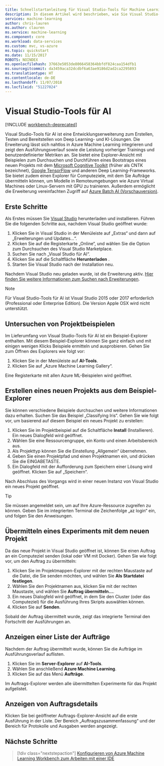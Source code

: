 ```yaml
---
title: Schnellstartanleitung für Visual Studio-Tools für Machine Learning in Azure | Microsoft-Dokumentation
description: In diesem Artikel wird beschrieben, wie Sie Visual Studio-Tools für Machine Learning verwenden, um ein Experiment zu erstellen, das Modell zu trainieren und einen Webdienst zu operationalisieren.
services: machine-learning
author: chris-lauren
ms.author: clauren
ms.service: machine-learning
ms.component: core
ms.workload: data-services
ms.custom: mvc, vs-azure
ms.topic: quickstart
ms.date: 11/15/2017
ROBOTS: NOINDEX
ms.openlocfilehash: 37663e5053de8066458364bbfdf824caa154dfb1
ms.sourcegitcommit: da3459aca32dcdbf6a63ae9186d2ad2ca2295893
ms.translationtype: HT
ms.contentlocale: de-DE
ms.lasthandoff: 11/07/2018
ms.locfileid: "51227024"
---
```

# <a name="visual-studio-tools-for-ai"></a>Visual Studio-Tools für AI

[!INCLUDE [workbench-deprecated](../../../includes/aml-deprecating-preview-2017.md)] 

Visual Studio-Tools für AI ist eine Entwicklungserweiterung zum Erstellen, Testen und Bereitstellen von Deep Learning- und KI-Lösungen. Die Erweiterung lässt sich nahtlos in Azure Machine Learning integrieren und zeigt den Ausführungsverlauf sowie die Leistung vorheriger Trainings und benutzerdefinierter Metriken an. Sie bietet eine Explorer-Ansicht mit Beispielen zum Durchsuchen und Durchführen eines Bootstraps eines neuen Projekts mit dem [Microsoft Cognitive Toolkit](https://www.microsoft.com/cognitive-toolkit) (früher als CNTK bezeichnet), [Google TensorFlow](https://www.tensorflow.org) und anderen Deep Learning-Frameworks. Sie bietet zudem einen Explorer für Computeziele, mit dem Sie Aufträge übermitteln können, um Modelle in Remoteumgebungen wie Azure Virtual Machines oder Linux-Servern mit GPU zu trainieren. Außerdem ermöglicht die Erweiterung vereinfachten Zugriff auf [Azure Batch AI (Vorschauversion)](https://docs.microsoft.com/azure/batch-ai/).
 
## <a name="getting-started"></a>Erste Schritte 
Als Erstes müssen Sie [Visual Studio](https://www.visualstudio.com/downloads/) herunterladen und installieren. Führen Sie die folgenden Schritte aus, nachdem Visual Studio geöffnet wurde:
1. Klicken Sie in Visual Studio in der Menüleiste auf „Extras“ und dann auf „Erweiterungen und Updates...“.
2. Klicken Sie auf die Registerkarte „Online“, und wählen Sie die Option zum Durchsuchen des Visual Studio Marketplace.
3. Suchen Sie nach „Visual Studio für AI“. 
3. Klicken Sie auf die Schaltfläche **Herunterladen** . 
4. Starten Sie Visual Studio nach der Installation neu. 

Nachdem Visual Studio neu geladen wurde, ist die Erweiterung aktiv. [Hier finden Sie weitere Informationen zum Suchen nach Erweiterungen](https://docs.microsoft.com/visualstudio/ide/finding-and-using-visual-studio-extensions).

> [!NOTE]
> Für Visual Studio-Tools für AI ist Visual Studio 2015 oder 2017 erforderlich (Professional oder Enterprise Edition). Die Version Apple OSX wird nicht unterstützt. 


## <a name="exploring-project-samples"></a>Untersuchen von Projektbeispielen
Im Lieferumfang von Visual Studio-Tools für AI ist ein Beispiel-Explorer enthalten. Mit diesem Beispiel-Explorer können Sie ganz einfach und mit einigen wenigen Klicks Beispiele ermitteln und ausprobieren. Gehen Sie zum Öffnen des Explorers wie folgt vor:   
1. Klicken Sie in der Menüleiste auf **AI-Tools**.
2. Klicken Sie auf „Azure Machine Learning Gallery“.

Eine Registerkarte mit allen Azure ML-Beispielen wird geöffnet.

## <a name="creating-a-new-project-from-the-sample-explorer"></a>Erstellen eines neuen Projekts aus dem Beispiel-Explorer 
Sie können verschiedene Beispiele durchsuchen und weitere Informationen dazu erhalten. Suchen Sie das Beispiel „Classifying Iris“. Gehen Sie wie folgt vor, um basierend auf diesem Beispiel ein neues Projekt zu erstellen:
1. Klicken Sie im Projektbeispiel auf die Schaltfläche **Install** (Installieren). Ein neues Dialogfeld wird geöffnet. 
2. Wählen Sie eine Ressourcengruppe, ein Konto und einen Arbeitsbereich aus.
3. Als Projekttyp können Sie die Einstellung „Allgemein“ übernehmen.
4. Geben Sie einen Projektpfad und einen Projektnamen ein, und drücken Sie die EINGABETASTE. 
5. Ein Dialogfeld mit der Aufforderung zum Speichern einer Lösung wird geöffnet. Klicken Sie auf „Speichern“. 

Nach Abschluss des Vorgangs wird in einer neuen Instanz von Visual Studio ein neues Projekt geöffnet. 

> [!TIP]
> Sie müssen angemeldet sein, um auf Ihre Azure-Ressource zugreifen zu können. Geben Sie im integrierten Terminal die Zeichenfolge „az login“ ein, und folgen Sie den Anweisungen. 

## <a name="submitting-experiment-with-the-new-project"></a>Übermitteln eines Experiments mit dem neuen Projekt
Da das neue Projekt in Visual Studio geöffnet ist, können Sie einen Auftrag an ein Computeziel senden (lokal oder VM mit Docker).
Gehen Sie wie folgt vor, um den Auftrag zu übermitteln: 
1. Klicken Sie im Projektmappen-Explorer mit der rechten Maustaste auf die Datei, die Sie senden möchten, und wählen Sie **Als Startdatei festlegen**.
2. Wählen Sie den Projektnamen aus, klicken Sie mit der rechten Maustaste, und wählen Sie **Auftrag übermitteln...**.
3. Ein neues Dialogfeld wird geöffnet, in dem Sie den Cluster (oder das Computeziel) für die Ausführung Ihres Skripts auswählen können.
4. Klicken Sie auf **Senden**.

Sobald der Auftrag übermittelt wurde, zeigt das integrierte Terminal den Fortschritt der Ausführungen an.

## <a name="view-list-of-jobs"></a>Anzeigen einer Liste der Aufträge
Nachdem der Auftrag übermittelt wurde, können Sie die Aufträge im Ausführungsverlauf auflisten.
1. Klicken Sie im **Server-Explorer** auf **AI-Tools**.
2. Wählen Sie anschließend **Azure Machine Learning**.
3. Klicken Sie auf das Menü **Aufträge**.

Im Auftrags-Explorer werden alle übermittelten Experimente für das Projekt aufgelistet. 

## <a name="view-job-details"></a>Anzeigen von Auftragsdetails
Klicken Sie bei geöffneter Auftrags-Explorer-Ansicht auf die erste Ausführung in der Liste.
Der Bereich „Auftragszusammenfassung“ und der Bereich für Protokolle und Ausgaben werden angezeigt.

## <a name="next-steps"></a>Nächste Schritte
> [!div class="nextstepaction"]
> [Konfigurieren von Azure Machine Learning Workbench zum Arbeiten mit einer IDE](./how-to-configure-your-IDE.md)
